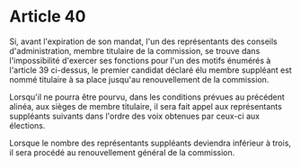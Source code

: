 # Article 40

Si, avant l'expiration de son mandat, l'un des représentants des conseils d'administration, membre titulaire de la commission, se trouve dans l'impossibilité d'exercer ses fonctions pour l'un des motifs énumérés à l'article 39 ci-dessus, le premier candidat déclaré élu membre suppléant est nommé titulaire à sa place jusqu'au renouvellement de la commission.

Lorsqu'il ne pourra être pourvu, dans les conditions prévues au précédent alinéa, aux sièges de membre titulaire, il sera fait appel aux représentants suppléants suivants dans l'ordre des voix obtenues par ceux-ci aux élections.

Lorsque le nombre des représentants suppléants deviendra inférieur à trois, il sera procédé au renouvellement général de la commission.
